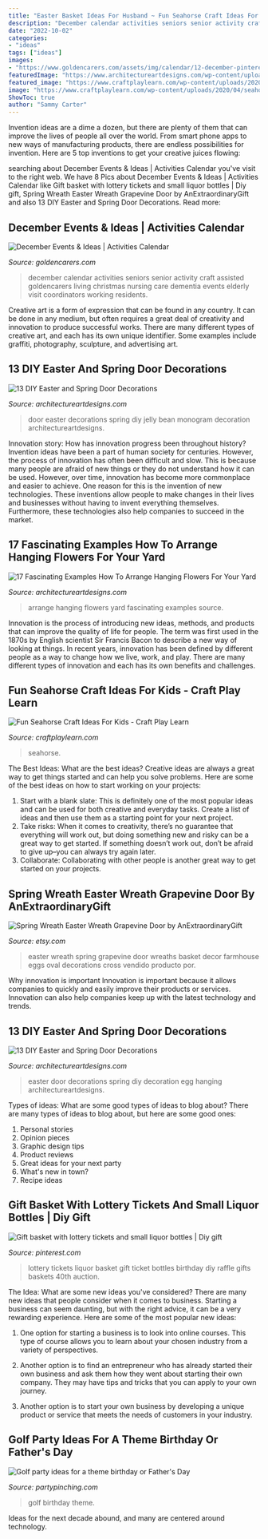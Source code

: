 ```yaml
---
title: "Easter Basket Ideas For Husband ~ Fun Seahorse Craft Ideas For Kids"
description: "December calendar activities seniors senior activity craft assisted goldencarers living christmas nursing care dementia events elderly visit coordinators working residents"
date: "2022-10-02"
categories:
- "ideas"
tags: ["ideas"]
images:
- "https://www.goldencarers.com/assets/img/calendar/12-december-pinterest.jpg"
featuredImage: "https://www.architectureartdesigns.com/wp-content/uploads/2013/03/Easter-Door-Decoration-ArchitectureArtDesigns-3.jpg"
featured_image: "https://www.craftplaylearn.com/wp-content/uploads/2020/04/seahorse.jpg"
image: "https://www.craftplaylearn.com/wp-content/uploads/2020/04/seahorse.jpg"
ShowToc: true
author: "Sammy Carter"
---
```



Invention ideas are a dime a dozen, but there are plenty of them that can improve the lives of people all over the world. From smart phone apps to new ways of manufacturing products, there are endless possibilities for invention. Here are 5 top inventions to get your creative juices flowing: 

	

		
searching about December Events &amp; Ideas | Activities Calendar you've visit to the right web. We have 8 Pics about December Events &amp; Ideas | Activities Calendar like Gift basket with lottery tickets and small liquor bottles | Diy gift, Spring Wreath Easter Wreath Grapevine Door by AnExtraordinaryGift and also 13 DIY Easter and Spring Door Decorations. Read more:
		
    
## December Events &amp; Ideas | Activities Calendar

<img loading=lazy src="https://www.goldencarers.com/assets/img/calendar/12-december-pinterest.jpg" onerror="this.onerror=null;this.src='https://tse1.mm.bing.net/th?id=OIP.8xO4TywZTM_MfOcrDKGxqQHaMP&amp;pid=15.1';" alt="December Events &amp; Ideas | Activities Calendar">

_Source: goldencarers.com_

>december calendar activities seniors senior activity craft assisted goldencarers living christmas nursing care dementia events elderly visit coordinators working residents. 

	

Creative art is a form of expression that can be found in any country. It can be done in any medium, but often requires a great deal of creativity and innovation to produce successful works. There are many different types of creative art, and each has its own unique identifier. Some examples include graffiti, photography, sculpture, and advertising art.

    
## 13 DIY Easter And Spring Door Decorations

<img loading=lazy src="https://www.architectureartdesigns.com/wp-content/uploads/2013/03/Easter-Door-Decoration-ArchitectureArtDesigns-4.jpg" onerror="this.onerror=null;this.src='https://tse4.mm.bing.net/th?id=OIP.r6YpgU5EJAWO1z4aEBP-pQHaJ3&amp;pid=15.1';" alt="13 DIY Easter and Spring Door Decorations">

_Source: architectureartdesigns.com_

>door easter decorations spring diy jelly bean monogram decoration architectureartdesigns. 

	

Innovation story: How has innovation progress been throughout history?
Invention ideas have been a part of human society for centuries. However, the process of innovation has often been difficult and slow. This is because many people are afraid of new things or they do not understand how it can be used. However, over time, innovation has become more commonplace and easier to achieve. One reason for this is the invention of new technologies. These inventions allow people to make changes in their lives and businesses without having to invent everything themselves. Furthermore, these technologies also help companies to succeed in the market.

    
## 17 Fascinating Examples How To Arrange Hanging Flowers For Your Yard

<img loading=lazy src="https://www.architectureartdesigns.com/wp-content/uploads/2016/08/2-43.jpg" onerror="this.onerror=null;this.src='https://tse3.mm.bing.net/th?id=OIP.W9_4eHYBqHWw7N_60o4eAwDIEs&amp;pid=15.1';" alt="17 Fascinating Examples How To Arrange Hanging Flowers For Your Yard">

_Source: architectureartdesigns.com_

>arrange hanging flowers yard fascinating examples source. 

	

Innovation is the process of introducing new ideas, methods, and products that can improve the quality of life for people. The term was first used in the 1870s by English scientist Sir Francis Bacon to describe a new way of looking at things. In recent years, innovation has been defined by different people as a way to change how we live, work, and play. There are many different types of innovation and each has its own benefits and challenges.

    
## Fun Seahorse Craft Ideas For Kids - Craft Play Learn

<img loading=lazy src="https://www.craftplaylearn.com/wp-content/uploads/2020/04/seahorse.jpg" onerror="this.onerror=null;this.src='https://tse2.mm.bing.net/th?id=OIP.TRGl2hzrhnh8cqVu1DcEhQHaLH&amp;pid=15.1';" alt="Fun Seahorse Craft Ideas For Kids - Craft Play Learn">

_Source: craftplaylearn.com_

>seahorse. 

	

The Best Ideas: What are the best ideas?
Creative ideas are always a great way to get things started and can help you solve problems. Here are some of the best ideas on how to start working on your projects: 
1. Start with a blank slate: This is definitely one of the most popular ideas and can be used for both creative and everyday tasks. Create a list of ideas and then use them as a starting point for your next project. 
2. Take risks: When it comes to creativity, there’s no guarantee that everything will work out, but doing something new and risky can be a great way to get started. If something doesn’t work out, don’t be afraid to give up–you can always try again later. 
3. Collaborate: Collaborating with other people is another great way to get started on your projects.

    
## Spring Wreath Easter Wreath Grapevine Door By AnExtraordinaryGift

<img loading=lazy src="http://img0.etsystatic.com/003/0/6147089/il_fullxfull.360551344_jkec.jpg" onerror="this.onerror=null;this.src='https://tse4.mm.bing.net/th?id=OIP.GRCf2IDn9rB6r-Ob7sB0ywHaJ4&amp;pid=15.1';" alt="Spring Wreath Easter Wreath Grapevine Door by AnExtraordinaryGift">

_Source: etsy.com_

>easter wreath spring grapevine door wreaths basket decor farmhouse eggs oval decorations cross vendido producto por. 

	

Why innovation is important
Innovation is important because it allows companies to quickly and easily improve their products or services. Innovation can also help companies keep up with the latest technology and trends.

    
## 13 DIY Easter And Spring Door Decorations

<img loading=lazy src="https://www.architectureartdesigns.com/wp-content/uploads/2013/03/Easter-Door-Decoration-ArchitectureArtDesigns-3.jpg" onerror="this.onerror=null;this.src='https://tse1.mm.bing.net/th?id=OIP.dk4xwUqm1pfnDG_rwLvetgHaJ3&amp;pid=15.1';" alt="13 DIY Easter and Spring Door Decorations">

_Source: architectureartdesigns.com_

>easter door decorations spring diy decoration egg hanging architectureartdesigns. 

	

Types of ideas: What are some good types of ideas to blog about?
There are many types of ideas to blog about, but here are some good ones:
1. Personal stories 
2. Opinion pieces 
3. Graphic design tips 
4. Product reviews 
5. Great ideas for your next party 
6. What's new in town? 
7. Recipe ideas 

    
## Gift Basket With Lottery Tickets And Small Liquor Bottles | Diy Gift

<img loading=lazy src="https://i.pinimg.com/736x/1c/5a/e1/1c5ae172f182c6efe49c273961cb9a9f--lottery-tickets-liquor-bottles.jpg" onerror="this.onerror=null;this.src='https://tse4.mm.bing.net/th?id=OIP.ujWHiJGST-GQNmVt-7kd4wHaNK&amp;pid=15.1';" alt="Gift basket with lottery tickets and small liquor bottles | Diy gift">

_Source: pinterest.com_

>lottery tickets liquor basket gift ticket bottles birthday diy raffle gifts baskets 40th auction. 

	

The Idea: What are some new ideas you've considered?
There are many new ideas that people consider when it comes to business. Starting a business can seem daunting, but with the right advice, it can be a very rewarding experience. Here are some of the most popular new ideas:
1. One option for starting a business is to look into online courses. This type of course allows you to learn about your chosen industry from a variety of perspectives.

2. Another option is to find an entrepreneur who has already started their own business and ask them how they went about starting their own company. They may have tips and tricks that you can apply to your own journey.

3. Another option is to start your own business by developing a unique product or service that meets the needs of customers in your industry.

    
## Golf Party Ideas For A Theme Birthday Or Father&#039;s Day

<img loading=lazy src="https://partypinching.com/wp-content/uploads/2018/05/in-1024x1024.jpg" onerror="this.onerror=null;this.src='https://tse4.mm.bing.net/th?id=OIP.ZWT3MhQPZcsmVvHPNUS39AHaHa&amp;pid=15.1';" alt="Golf party ideas for a theme birthday or Father&#039;s Day">

_Source: partypinching.com_

>golf birthday theme. 

	

Ideas for the next decade abound, and many are centered around technology.

